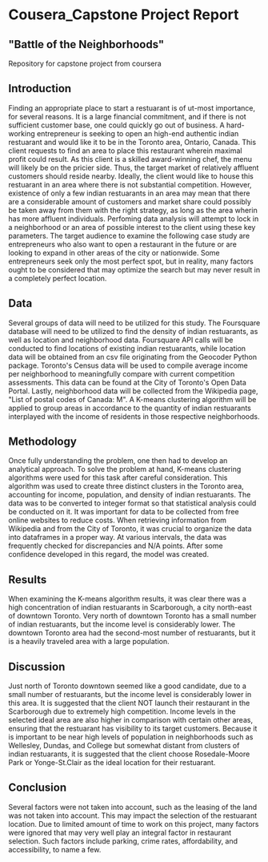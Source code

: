 # Cousera_Capstone Project Report
## "Battle of the Neighborhoods"
Repository for capstone project from coursera


## Introduction

Finding an appropriate place to start a restuarant is of ut-most importance, for several reasons. It is a large financial commitment, and if there is not sufficient customer base, one could quickly go out of business. A hard-working entrepreneur is seeking to open an high-end authentic indian restuarant and would like it to be in the Toronto area, Ontario, Canada. This client requests to find an area to place this restaurant wherein maximal profit could result. As this client is a skilled award-winning chef, the menu will likely be on the pricier side. Thus, the target market of relatively affluent customers should reside nearby. Ideally, the client would like to house this restuarant in an area where there is not substantial competition. However, existence of only a few indian restuarants in an area may mean that there are a considerable amount of customers and market share could possibly be taken away from them with the right strategy, as long as the area wherin has more affluent individuals. Perfoming data analysis will attempt to lock in a neighborhood or an area of possible interest to the client using these key parameters. The target audience to examine the following case study are entrepreneurs who also want to open a restaurant in the future or are looking to expand in other areas of the city or nationwide. Some entrepreneurs seek only the most perfect spot, but in reality, many factors ought to be considered that may optimize the search but may never result in a completely perfect location.




## Data 

Several groups of data will need to be utilized for this study. The Foursquare database will need to be utilized to find the density of indian restuarants, as well as location and neighborhood data. Foursquare API calls will be conducted to find locations of existing indian restuarants, while location data will be obtained from an csv file originating from the Geocoder Python package. Toronto's Census data will be used to compile average income per neighborhood to meaningfully compare with current competition assessments. This data can be found at the City of Toronto's Open Data Portal. Lastly, neighborhood data will be collected from the Wikipedia page, "List of postal codes of Canada: M". A K-means clustering algorithm will be applied to group areas in accordance to the quantity of indian restuarants interplayed with the income of residents in those respective neighborhoods.


## Methodology 
Once fully understanding the problem, one then had to develop an analytical approach. To solve the problem at hand, K-means clustering algorithms were used for this task after careful consideration. This algorithm was used to create three distinct clusters in the Toronto area, accounting for income, population, and density of indian restuarants. The data was to be converted to integer format so that statistical analysis could be conducted on it. It was important for data to be collected from free online websites to reduce costs. When retrieving information from Wikipedia and from the City of Toronto, it was crucial to organize the data into dataframes in a proper way. At various intervals, the data was frequently checked for discrepancies and N/A points. After some confidence developed in this regard, the model was created. 


## Results 
When examining the K-means algorithm results, it was clear there was a high concentration of indian restuarants in Scarborough, a city north-east of downtown Toronto. Very north of downtown Toronto has a small number of indian restuarants, but the income level is considerably lower. The downtown Toronto area had the second-most number of restuarants, but it is a heavily traveled area with a large population.  



## Discussion 
Just north of Toronto downtown seemed like a good candidate, due to a small number of restuarants, but the income level is considerably lower in this area. It is suggested that the client NOT launch their restaurant in the Scarborough due to extremely high competition. Income levels in the selected ideal area are also higher in comparison with certain other areas, ensuring that the restuarant has visibility to its target customers. Because it is important to be near high levels of population in neighborhoods such as Wellesley, Dundas, and College but somewhat distant from clusters of indian restuarants, it is suggested that the client choose Rosedale-Moore Park or Yonge-St.Clair as the ideal location for their restuarant. 

## Conclusion 
Several factors were not taken into account, such as the leasing of the land was not taken into account. This may impact the selection of the restuarant location. Due to limited amount of time to work on this project, many factors were ignored that may very well play an integral factor in restaurant selection. Such factors include parking, crime rates, affordability, and accessibility, to name a few. 

